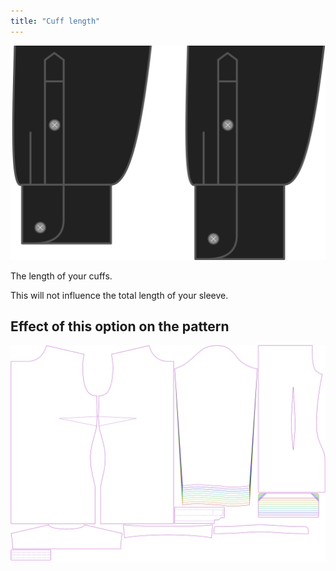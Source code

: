 ```yaml
---
title: "Cuff length"
---
```


![Cuff length](cufflength.svg)

The length of your cuffs.

<Note>

This will not influence the total length of your sleeve.

</Note>

## Effect of this option on the pattern

![This image shows the effect of this option by superimposing several variants that have a different value for this option](simone_cufflength_sample.svg "Effect of this option on the pattern")

